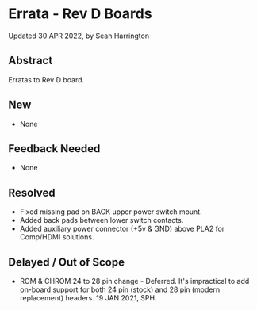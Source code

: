 # Errata - Rev D Boards
Updated 30 APR 2022, by Sean Harrington<br/>

## Abstract
Erratas to Rev D board.

## New
* None

## Feedback Needed
* None

## Resolved
* Fixed missing pad on BACK upper power switch mount.
* Added back pads between lower switch contacts.
* Added auxiliary power connector (+5v & GND) above PLA2 for Comp/HDMI solutions.

## Delayed / Out of Scope
* ROM & CHROM 24 to 28 pin change - Deferred. It's impractical to add on-board support for both 24 pin (stock) and 28 pin (modern replacement) headers. 19 JAN 2021, SPH.
